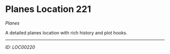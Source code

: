# Planes Location 221

*Planes*

A detailed planes location with rich history and plot hooks.

---
*ID: LOC00220*
